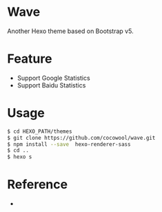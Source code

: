 # Wave

Another Hexo theme based on Bootstrap v5.

# Feature

* Support Google Statistics
* Support Baidu Statistics

# Usage

```sh
$ cd HEXO_PATH/themes
$ git clone https://github.com/cocowool/wave.git
$ npm install --save  hexo-renderer-sass
$ cd ..
$ hexo s
```

# Reference
* []()